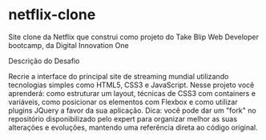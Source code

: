 # netflix-clone
Site clone da Netflix que construi como projeto do Take Blip Web Developer bootcamp, da Digital Innovation One

Descrição do Desafio

Recrie a interface do principal site de streaming mundial utilizando tecnologias simples como HTML5, CSS3 e JavaScript. Nesse projeto você aprenderá: como estruturar um layout, técnicas de CSS3 com containers e variáveis, como posicionar os elementos com Flexbox e como utilizar plugins JQuery a favor da sua aplicação.
Dica: você pode dar um "fork" no repositório disponibilizado pelo expert para organizar melhor as suas alterações e evoluções, mantendo uma referência direta ao código original.


